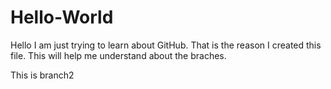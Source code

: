 # Hello-World

Hello I am just trying to learn about GitHub. That is the reason I created this file. 
This will help me understand about the braches.

This is branch2
